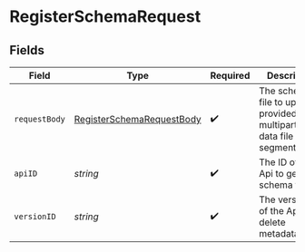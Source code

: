# RegisterSchemaRequest


## Fields

| Field                                                                             | Type                                                                              | Required                                                                          | Description                                                                       |
| --------------------------------------------------------------------------------- | --------------------------------------------------------------------------------- | --------------------------------------------------------------------------------- | --------------------------------------------------------------------------------- |
| `requestBody`                                                                     | [RegisterSchemaRequestBody](../../models/operations/registerschemarequestbody.md) | :heavy_check_mark:                                                                | The schema file to upload provided as a multipart/form-data file segment.         |
| `apiID`                                                                           | *string*                                                                          | :heavy_check_mark:                                                                | The ID of the Api to get the schema for.                                          |
| `versionID`                                                                       | *string*                                                                          | :heavy_check_mark:                                                                | The version ID of the Api to delete metadata for.                                 |